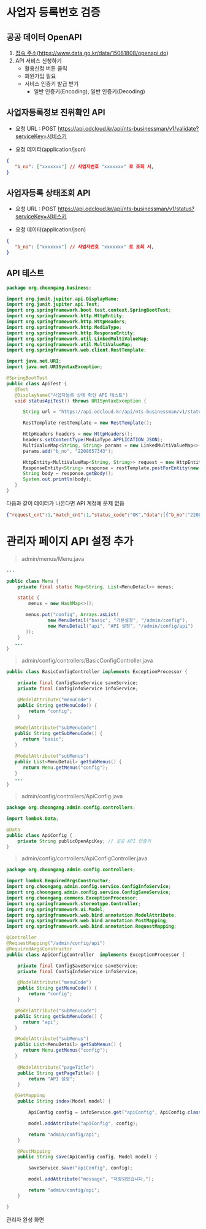 # 사업자 등록번호 검증

## 공공 데이터 OpenAPI

1. [접속 주소](https://www.data.go.kr/data/15081808/openapi.do)(https://www.data.go.kr/data/15081808/openapi.do)
2. API 서비스 신청하기 
    - 활용신청 버튼 클릭
    - 회원가입 필요
    - 서비스 인증키 발급 받기 
      - 일반 인증키(Encoding), 일반 인증키(Decoding)


## 사업자등록정보 진위확인 API

- 요청  URL : POST https://api.odcloud.kr/api/nts-businessman/v1/validate?serviceKey=서비스키


- 요청 데이터(application/json)

```json
{
   "b_no": ["xxxxxxx"] // 사업자번호 "xxxxxxx" 로 조회 시,
}
```

## 사업자등록 상태조회 API 

- 요청  URL : POST https://api.odcloud.kr/api/nts-businessman/v1/status?serviceKey=서비스키


- 요청 데이터(application/json)

```json
{
   "b_no": ["xxxxxxx"] // 사업자번호 "xxxxxxx" 로 조회 시,
}
```


## API 테스트 

```java
package org.choongang.business;

import org.junit.jupiter.api.DisplayName;
import org.junit.jupiter.api.Test;
import org.springframework.boot.test.context.SpringBootTest;
import org.springframework.http.HttpEntity;
import org.springframework.http.HttpHeaders;
import org.springframework.http.MediaType;
import org.springframework.http.ResponseEntity;
import org.springframework.util.LinkedMultiValueMap;
import org.springframework.util.MultiValueMap;
import org.springframework.web.client.RestTemplate;

import java.net.URI;
import java.net.URISyntaxException;

@SpringBootTest
public class ApiTest {
   @Test
   @DisplayName("사업자등록 상태 확인 API 테스트")
   void statusApiTest() throws URISyntaxException {

      String url = "https://api.odcloud.kr/api/nts-businessman/v1/status?serviceKey=<인증 키(Encoding)>";

      RestTemplate restTemplate = new RestTemplate();

      HttpHeaders headers = new HttpHeaders();
      headers.setContentType(MediaType.APPLICATION_JSON);
      MultiValueMap<String, String> params = new LinkedMultiValueMap<>();
      params.add("b_no", "2208657343");

      HttpEntity<MultiValueMap<String, String>> request = new HttpEntity<>(params, headers);
      ResponseEntity<String> response = restTemplate.postForEntity(new URI(url), request, String.class);
      String body = response.getBody();
      System.out.println(body);
   }
}

```

다음과 같이 데이터가 나온다면 API 계정에 문제 없음

```json
{"request_cnt":1,"match_cnt":1,"status_code":"OK","data":[{"b_no":"2208657343","b_stt":"계속사업자","b_stt_cd":"01","tax_type":"부가가치세 일반과세자","tax_type_cd":"01","end_dt":"","utcc_yn":"N","tax_type_change_dt":"","invoice_apply_dt":"","rbf_tax_type":"해당없음","rbf_tax_type_cd":"99"}]}
```

# 관리자 페이지 API 설정 추가

> admin/menus/Menu.java

```java
...

public class Menu {
    private final static Map<String, List<MenuDetail>> menus;

    static {
        menus = new HashMap<>();

       menus.put("config", Arrays.asList(
               new MenuDetail("basic", "기본설정", "/admin/config"),
               new MenuDetail("api", "API 설정", "/admin/config/api")
       ));
    }
   ...
}
```

> admin/config/controllers/BasicConfigController.java

```java
public class BasicConfigController implements ExceptionProcessor {

    private final ConfigSaveService saveService;
    private final ConfigInfoService infoService;

    @ModelAttribute("menuCode")
    public String getMenuCode() {
        return "config";
    }

   @ModelAttribute("subMenuCode")
   public String getSubMenuCode() {
      return "basic";
   }

   @ModelAttribute("subMenus")
   public List<MenuDetail> getSubMenus() {
      return Menu.getMenus("config");
   }
   ...
}
```

> admin/config/controllers/ApiConfig.java

```java
package org.choongang.admin.config.controllers;

import lombok.Data;

@Data
public class ApiConfig {
    private String publicOpenApiKey; // 공공 API 인증키
}
```

> admin/config/controllers/ApiConfigController.java

```java
package org.choongang.admin.config.controllers;

import lombok.RequiredArgsConstructor;
import org.choongang.admin.config.service.ConfigInfoService;
import org.choongang.admin.config.service.ConfigSaveService;
import org.choongang.commons.ExceptionProcessor;
import org.springframework.stereotype.Controller;
import org.springframework.ui.Model;
import org.springframework.web.bind.annotation.ModelAttribute;
import org.springframework.web.bind.annotation.PostMapping;
import org.springframework.web.bind.annotation.RequestMapping;

@Controller
@RequestMapping("/admin/config/api")
@RequiredArgsConstructor
public class ApiConfigController  implements ExceptionProcessor {

    private final ConfigSaveService saveService;
    private final ConfigInfoService infoService;

    @ModelAttribute("menuCode")
    public String getMenuCode() {
        return "config";
    }

   @ModelAttribute("subMenuCode")
   public String getSubMenuCode() {
      return "api";
   }

   @ModelAttribute("subMenus")
   public List<MenuDetail> getSubMenus() {
      return Menu.getMenus("config");
   }
    
    @ModelAttribute("pageTitle")
    public String getPageTitle() {
        return "API 설정";
    }

   @GetMapping
    public String index(Model model) {

        ApiConfig config = infoService.get("apiConfig", ApiConfig.class).orElseGet(ApiConfig::new);

        model.addAttribute("apiConfig", config);

        return "admin/config/api";
    }

    @PostMapping
    public String save(ApiConfig config, Model model) {

        saveService.save("apiConfig", config);

        model.addAttribute("message", "저장되었습니다.");

        return "admin/config/api";
    }

}
```

관리자 완성 화면

